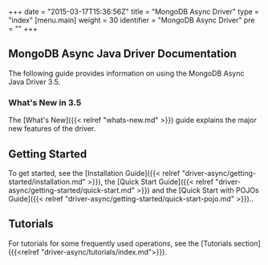 +++
date = "2015-03-17T15:36:56Z"
title = "MongoDB Async Driver"
type = "index"
[menu.main]
  weight = 30
  identifier = "MongoDB Async Driver"
  pre = "<i class='fa fa-refresh'></i>"
+++

## MongoDB Async Java Driver Documentation

The following guide provides information on using the
MongoDB Async Java Driver 3.5.

### What's New in 3.5

The [What's New]({{< relref "whats-new.md" >}}) guide explains
the major new features of the driver.

## Getting Started

To get started, see the [Installation Guide]({{< relref "driver-async/getting-started/installation.md" >}}), the [Quick Start Guide]({{< relref "driver-async/getting-started/quick-start.md" >}}) and the [Quick Start with POJOs Guide]({{< relref "driver-async/getting-started/quick-start-pojo.md" >}})..

## Tutorials

For tutorials for some frequently used operations, see the [Tutorials section]({{<relref "driver-async/tutorials/index.md">}}).
